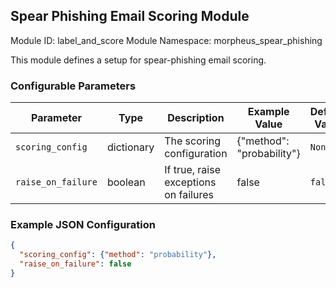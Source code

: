 <!--
SPDX-FileCopyrightText: Copyright (c) 2022-2023, NVIDIA CORPORATION & AFFILIATES. All rights reserved.
SPDX-License-Identifier: Apache-2.0

Licensed under the Apache License, Version 2.0 (the "License");
you may not use this file except in compliance with the License.
You may obtain a copy of the License at

http://www.apache.org/licenses/LICENSE-2.0

Unless required by applicable law or agreed to in writing, software
distributed under the License is distributed on an "AS IS" BASIS,
WITHOUT WARRANTIES OR CONDITIONS OF ANY KIND, either express or implied.
See the License for the specific language governing permissions and
limitations under the License.
-->

## Spear Phishing Email Scoring Module

Module ID: label_and_score
Module Namespace: morpheus_spear_phishing

This module defines a setup for spear-phishing email scoring.

### Configurable Parameters

| Parameter          | Type | Description                           | Example Value             | Default Value |
|--------------------|------|---------------------------------------|---------------------------|---------------|
| `scoring_config`   | dictionary | The scoring configuration             | {"method": "probability"} | `None`        |
| `raise_on_failure` | boolean | If true, raise exceptions on failures | false                     | `false`       |

### Example JSON Configuration

```json
{
  "scoring_config": {"method": "probability"},
  "raise_on_failure": false
}
